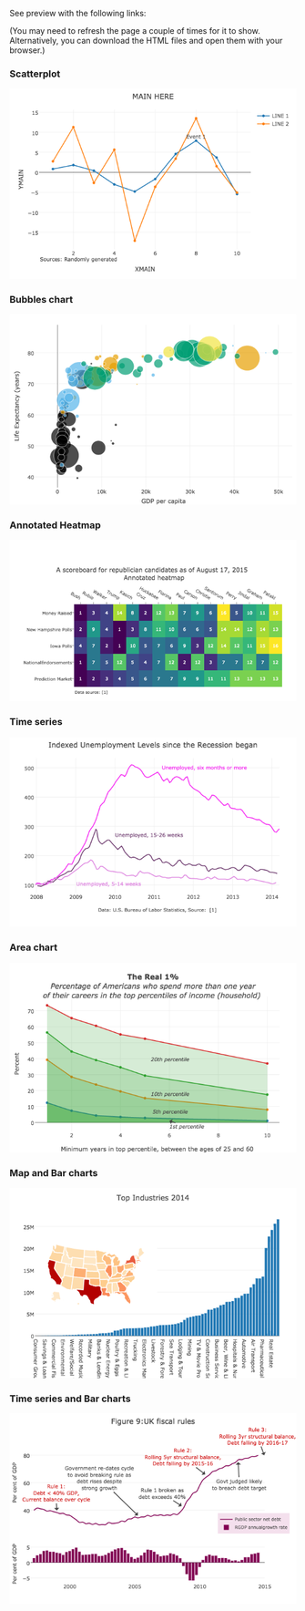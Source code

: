See preview with the following links:

(You may need to refresh the page a couple of times for it to show.
Alternatively, you can download the HTML files and open them with your browser.)

### Scatterplot
[![](./plotly_basic_result.png?raw=true "Optional Title")](https://htmlpreview.github.io/?https://github.com/kcf-jackson/unimelb_DataVis/blob/master/DataVis_R_packages/plotly/plotly_basic_result.html)

### Bubbles chart
[![](./plotly_demo_2_result.png?raw=true "Optional Title")](https://htmlpreview.github.io/?https://github.com/kcf-jackson/unimelb_DataVis/blob/master/DataVis_R_packages/plotly/plotly_demo_2_result.html)

### Annotated Heatmap
[![](./plotly_demo_3_result.png?raw=true "Optional Title")](https://htmlpreview.github.io/?https://github.com/kcf-jackson/unimelb_DataVis/blob/master/DataVis_R_packages/plotly/plotly_demo_3_result.html)

### Time series
[![](./plotly_demo_4_result.png?raw=true "Optional Title")](https://htmlpreview.github.io/?https://github.com/kcf-jackson/unimelb_DataVis/blob/master/DataVis_R_packages/plotly/plotly_demo_4_result.html)

### Area chart
[![](./plotly_demo_5_result.png?raw=true "Optional Title")](https://htmlpreview.github.io/?https://github.com/kcf-jackson/unimelb_DataVis/blob/master/DataVis_R_packages/plotly/plotly_demo_5_result.html)

### Map and Bar charts
[![](./plotly_demo_6_result.png?raw=true "Optional Title")](https://htmlpreview.github.io/?https://github.com/kcf-jackson/unimelb_DataVis/blob/master/DataVis_R_packages/plotly/plotly_demo_6_result.html)

### Time series and Bar charts
[![](./plotly_demo_7_result.png?raw=true "Optional Title")](https://htmlpreview.github.io/?https://github.com/kcf-jackson/unimelb_DataVis/blob/master/DataVis_R_packages/plotly/plotly_demo_7_result.html)
